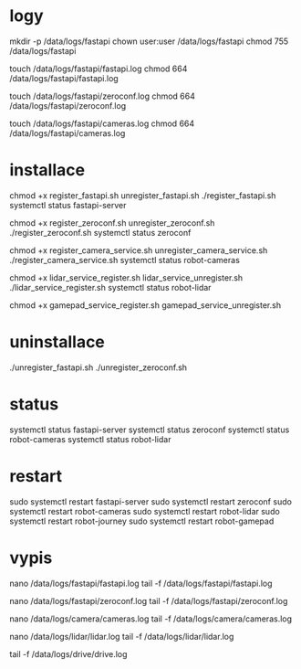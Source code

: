 # logy
mkdir -p /data/logs/fastapi
chown user:user /data/logs/fastapi
chmod 755 /data/logs/fastapi

touch /data/logs/fastapi/fastapi.log
chmod 664 /data/logs/fastapi/fastapi.log

touch /data/logs/fastapi/zeroconf.log
chmod 664 /data/logs/fastapi/zeroconf.log

touch /data/logs/fastapi/cameras.log
chmod 664 /data/logs/fastapi/cameras.log

# installace
chmod +x register_fastapi.sh unregister_fastapi.sh
./register_fastapi.sh
systemctl status fastapi-server

chmod +x register_zeroconf.sh unregister_zeroconf.sh
./register_zeroconf.sh
systemctl status zeroconf

chmod +x register_camera_service.sh unregister_camera_service.sh
./register_camera_service.sh
systemctl status robot-cameras

chmod +x lidar_service_register.sh lidar_service_unregister.sh
./lidar_service_register.sh
systemctl status robot-lidar

 chmod +x gamepad_service_register.sh gamepad_service_unregister.sh 

# uninstallace
./unregister_fastapi.sh 
./unregister_zeroconf.sh 

# status
systemctl status fastapi-server
systemctl status zeroconf
systemctl status robot-cameras
systemctl status robot-lidar

# restart
sudo systemctl restart fastapi-server
sudo systemctl restart zeroconf
sudo systemctl restart robot-cameras
sudo systemctl restart robot-lidar
sudo systemctl restart robot-journey
sudo systemctl restart robot-gamepad

# vypis
nano /data/logs/fastapi/fastapi.log 
tail -f /data/logs/fastapi/fastapi.log

nano /data/logs/fastapi/zeroconf.log
tail -f /data/logs/fastapi/zeroconf.log

nano /data/logs/camera/cameras.log
tail -f /data/logs/camera/cameras.log

nano /data/logs/lidar/lidar.log
tail -f /data/logs/lidar/lidar.log

tail -f /data/logs/drive/drive.log